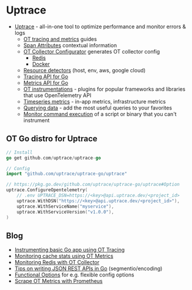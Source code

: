 # Uptrace

- [Uptrace](https://docs.uptrace.dev/) - all-in-one tool to optimize performance and monitor errors & logs
  - [OT tracing and metrics](https://opentelemetry.uptrace.dev/guide/) guides
  - [Span Attributes](https://opentelemetry.uptrace.dev/attributes/) contextual information
  - [OT Collector Configurator](https://opentelemetry.uptrace.dev/collector/) generates OT collector config
    - [Redis](https://opentelemetry.uptrace.dev/collector/?receiver=redis)
    - [Docker](https://opentelemetry.uptrace.dev/collector/?receiver=dockerstats)
  - [Resource detectors](https://docs.uptrace.dev/guide/go.html#resource-detectors) (host, env, aws, google cloud)
  - [Tracing API for Go](https://opentelemetry.uptrace.dev/guide/go-tracing.html#installation)
  - [Metrics API for Go](https://opentelemetry.uptrace.dev/guide/go-metrics.html#instruments)
  - [OT instrumentations](https://opentelemetry.uptrace.dev/instrumentations/) - plugins for popular frameworks and libraries that use OpenTelemetry API
  - [Timeseries metrics](https://docs.uptrace.dev/guide/metrics.html) - in-app metrics, infrastructure metrics
  - [Querying data](https://docs.uptrace.dev/guide/querying.html) - add the most useful queries to your favorites
  - [Monitor command execution](https://docs.uptrace.dev/guide/uptrace-run.html#introduction) of a script or binary that you can't instrument

## OT Go distro for Uptrace

```go
// Install
go get github.com/uptrace/uptrace-go

// Config
import "github.com/uptrace/uptrace-go/uptrace"

// https://pkg.go.dev/github.com/uptrace/uptrace-go/uptrace#Option
uptrace.ConfigureOpentelemetry(
    // .env UPTRACE_DSN=https://<key>@api.uptrace.dev/<project_id>
    uptrace.WithDSN("https://<key>@api.uptrace.dev/<project_id>"),
    uptrace.WithServiceName("myservice"),
    uptrace.WithServiceVersion("v1.0.0"),
)
```

## Blog

- [Instrumenting basic Go app using OT Tracing](https://blog.uptrace.dev/posts/opentelemetry-tracing-instrumenting-basic-go-app.html)
- [Monitoring cache stats using OT Metrics](https://blog.uptrace.dev/posts/opentelemetry-metrics-cache-stats.html)
- [Monitoring Redis with OT Collector](https://blog.uptrace.dev/posts/opentelemetry-collector-monitoring-redis.html)
- [Tips on writing JSON REST APIs in Go](https://blog.uptrace.dev/posts/go-json-rest-api.html) (segmentio/encoding)
- [Functional Options](https://blog.uptrace.dev/posts/go-functional-options-named-args.html) for e.g. flexible config options
- [Scrape OT Metrics with Prometheus](https://blog.uptrace.dev/posts/prometheus-opentelemetry-metrics.html)
